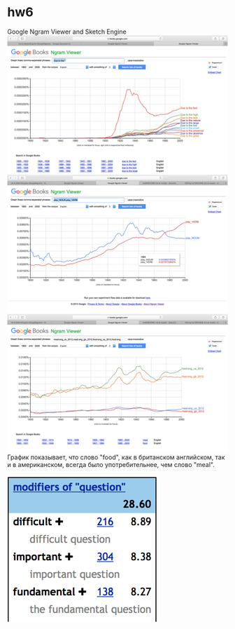 # hw6
Google Ngram Viewer and Sketch Engine 
![](https://github.com/damarkina/hw6/blob/master/Снимок%20экрана%202018-04-03%20в%2013.17.51.png)
![](https://github.com/damarkina/hw6/blob/master/Снимок%20экрана%202018-04-03%20в%2013.43.25.png)
![](https://github.com/damarkina/hw6/blob/master/Снимок%20экрана%202018-04-03%20в%2013.59.33.png)
График показывает, что слово "food", как в британском английском, так и в американском, всегда было употребительнее, чем слово "meal".

![](https://github.com/damarkina/hw6/blob/master/Снимок%20экрана%202018-04-03%20в%2014.16.40.png)
